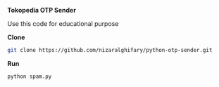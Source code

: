 **Tokopedia OTP Sender**

Use this code for educational purpose

**Clone**
```bash
git clone https://github.com/nizaralghifary/python-otp-sender.git
```

**Run**
```bash
python spam.py
```
